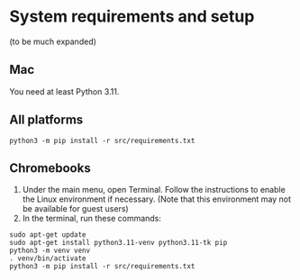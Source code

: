 # System requirements and setup

(to be much expanded)

## Mac

You need at least Python 3.11.

## All platforms

`python3 -m pip install -r src/requirements.txt`

## Chromebooks

1. Under the main menu, open Terminal. Follow the instructions to enable the Linux environment if necessary. (Note that this environment may not be available for guest users)
2. In the terminal, run these commands:
```
sudo apt-get update
sudo apt-get install python3.11-venv python3.11-tk pip
python3 -m venv venv
. venv/bin/activate
python3 -m pip install -r src/requirements.txt
```
